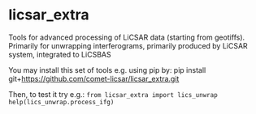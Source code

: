# licsar_extra
Tools for advanced processing of LiCSAR data (starting from geotiffs).
Primarily for unwrapping interferograms, primarily produced by LiCSAR system, integrated to LiCSBAS

You may install this set of tools e.g. using pip by:
pip install git+https://github.com/comet-licsar/licsar_extra.git

Then, to test it try e.g.:
`from licsar_extra import lics_unwrap
help(lics_unwrap.process_ifg)`